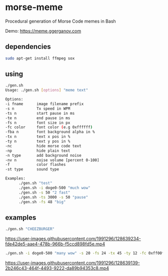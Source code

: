 
# morse-meme

Procedural generation of Morse Code memes in Bash

Demo: https://meme.ggerganov.com

## dependencies

```bash
sudo apt-get install ffmpeg sox
```

## using

```bash
./gen.sh
Usage: ./gen.sh [options] "meme text"

Options:
-i fname      image filename prefix
-s n          Tx speed in WPM
-ts n         start pause in ms
-te n         end pause in ms
-fs n         font size in px
-fc color     font color (e.g 0xffffff)
-fba n        font background alpha in %
-tx n         text x pos in %
-ty n         text y pos in %
-nc           hide morse code text
-np           hide plain text
-n type       add background noise
-nv n         noise volume [percent 0-100]
-f            color flashes
-st type      sound type

Examples:
      ./gen.sh "test"
      ./gen.sh -i doge0-500 "much wow"
      ./gen.sh -s 50 "2 fast"
      ./gen.sh -ts 3000 -s 50 "pause"
      ./gen.sh -fs 48 "big"
```

## examples

```bash
./gen.sh "CHEEZBURGER"
```

https://user-images.githubusercontent.com/1991296/128639234-fde42de5-aae4-478b-966b-f5ccd898fd5e.mp4

```bash
./gen.sh -i doge0-500 "many wow" -s 20 -fs 24 -tx 45 -ty 12 -fc 0xff00ff -nc -fba 0
```

https://user-images.githubusercontent.com/1991296/128639139-2b246c43-464f-4493-9222-da89b94353c8.mp4
